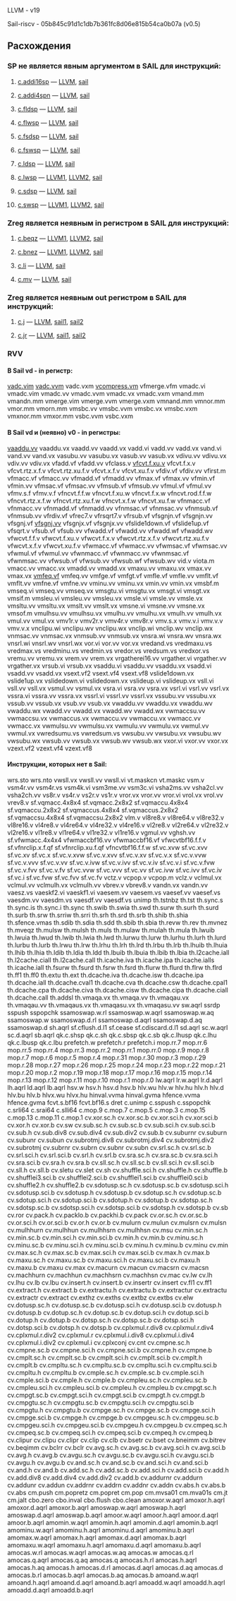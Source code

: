 LLVM - v19

Sail-riscv - 05b845c91d1c1db7b361fc8d06e815b54ca0b07a (v0.5)

## Расхождения

### SP не является явным аргументом в SAIL для инструкций:

1. [c.addi16sp](https://msyksphinz-self.github.io/riscv-isadoc/html/rvc.html#c-addi16sp) &mdash; [LLVM](https://github.com/llvm/llvm-project/blob/5ddf40fa78705384966c22da78e12134df7bd723/llvm/lib/Target/RISCV/RISCVInstrInfoC.td#L440), [sail](https://github.com/riscv/sail-riscv/blob/2dfc4ff9f2bed3dcd0a3e8748211c99099e70ab7/model/riscv_insts_zca.sail#L201)

2. [c.addi4spn](https://msyksphinz-self.github.io/riscv-isadoc/html/rvc.html#c-addi4spn) &mdash; [LLVM](https://github.com/llvm/llvm-project/blob/bc35510725e5d55f7798cc6eb3be7e5f19c38d59/llvm/lib/Target/RISCV/RISCVInstrInfoC.td#L303), [sail](https://github.com/riscv/sail-riscv/blob/2dfc4ff9f2bed3dcd0a3e8748211c99099e70ab7/model/riscv_insts_zca.sail#L43)

3. [c.fldsp](https://msyksphinz-self.github.io/riscv-isadoc/html/rvc.html#c-fldsp) &mdash; [LLVM](https://github.com/llvm/llvm-project/blob/bc35510725e5d55f7798cc6eb3be7e5f19c38d59/llvm/lib/Target/RISCV/RISCVInstrInfoC.td#L740), [sail](https://github.com/riscv/sail-riscv/blob/2dfc4ff9f2bed3dcd0a3e8748211c99099e70ab7/model/riscv_insts_zcd.sail#L23)

4. [c.flwsp](https://msyksphinz-self.github.io/riscv-isadoc/html/rvc.html#c-flwsp) &mdash; [LLVM](https://github.com/llvm/llvm-project/blob/bc35510725e5d55f7798cc6eb3be7e5f19c38d59/llvm/lib/Target/RISCV/RISCVInstrInfoC.td#L733), [sail](https://github.com/riscv/sail-riscv/blob/2dfc4ff9f2bed3dcd0a3e8748211c99099e70ab7/model/riscv_insts_zcf.sail#L32)

5. [c.fsdsp](https://msyksphinz-self.github.io/riscv-isadoc/html/rvc.html#c-fsdsp) &mdash; [LLVM](https://github.com/llvm/llvm-project/blob/bc35510725e5d55f7798cc6eb3be7e5f19c38d59/llvm/lib/Target/RISCV/RISCVInstrInfoC.td#L741), [sail](https://github.com/riscv/sail-riscv/blob/2dfc4ff9f2bed3dcd0a3e8748211c99099e70ab7/model/riscv_insts_zcd.sail#L39)

6. [c.fswsp](https://msyksphinz-self.github.io/riscv-isadoc/html/rvc.html#c-fswsp) &mdash; [LLVM](https://github.com/llvm/llvm-project/blob/bc35510725e5d55f7798cc6eb3be7e5f19c38d59/llvm/lib/Target/RISCV/RISCVInstrInfoC.td#L734), [sail](https://github.com/riscv/sail-riscv/blob/2dfc4ff9f2bed3dcd0a3e8748211c99099e70ab7/model/riscv_insts_zcf.sail#L48)

7. [c.ldsp](https://msyksphinz-self.github.io/riscv-isadoc/html/rvc.html#c-ldsp) &mdash; [LLVM](https://github.com/llvm/llvm-project/blob/bc35510725e5d55f7798cc6eb3be7e5f19c38d59/llvm/lib/Target/RISCV/RISCVInstrInfoC.td#L726), [sail](https://github.com/riscv/sail-riscv/blob/2dfc4ff9f2bed3dcd0a3e8748211c99099e70ab7/model/riscv_insts_zca.sail#L455)

8. [c.lwsp](https://msyksphinz-self.github.io/riscv-isadoc/html/rvc.html#c-lwsp) &mdash; [LLVM1](https://github.com/llvm/llvm-project/blob/b356a3085be43fda14a9f34f9e81bdf36b73e915/llvm/lib/Target/RISCV/RISCVInstrInfoC.td#L515), [LLVM2](https://github.com/llvm/llvm-project/blob/b356a3085be43fda14a9f34f9e81bdf36b73e915/llvm/lib/Target/RISCV/RISCVInstrInfoC.td#L241), [sail](https://github.com/riscv/sail-riscv/blob/2dfc4ff9f2bed3dcd0a3e8748211c99099e70ab7/model/riscv_insts_zca.sail#L437)

9. [c.sdsp](https://msyksphinz-self.github.io/riscv-isadoc/html/rvc.html#c-sdsp) &mdash; [LLVM](https://github.com/llvm/llvm-project/blob/b356a3085be43fda14a9f34f9e81bdf36b73e915/llvm/lib/Target/RISCV/RISCVInstrInfoC.td#L727), [sail](https://github.com/riscv/sail-riscv/blob/2dfc4ff9f2bed3dcd0a3e8748211c99099e70ab7/model/riscv_insts_zca.sail#L489)

10. [c.swsp](https://msyksphinz-self.github.io/riscv-isadoc/html/rvc.html#c-swsp) &mdash; [LLVM1](https://github.com/llvm/llvm-project/blob/b356a3085be43fda14a9f34f9e81bdf36b73e915/llvm/lib/Target/RISCV/RISCVInstrInfoC.td#L575), [LLVM2](https://github.com/llvm/llvm-project/blob/b65e0947cade9bd39036a7700b54c1df4ec00756/llvm/lib/Target/RISCV/RISCVInstrInfoC.td#L247), [sail](https://github.com/riscv/sail-riscv/blob/2dfc4ff9f2bed3dcd0a3e8748211c99099e70ab7/model/riscv_insts_zca.sail#L472)

### Zreg является неявным in регистром в SAIL для инструкций:

1. [c.beqz](https://msyksphinz-self.github.io/riscv-isadoc/html/rvc.html#c-beqz) &mdash; [LLVM1](https://github.com/llvm/llvm-project/blob/b65e0947cade9bd39036a7700b54c1df4ec00756/llvm/lib/Target/RISCV/RISCVInstrInfoC.td#L498), [LLVM2](https://github.com/llvm/llvm-project/blob/b65e0947cade9bd39036a7700b54c1df4ec00756/llvm/lib/Target/RISCV/RISCVInstrInfoC.td#L263), [sail](https://github.com/riscv/sail-riscv/blob/2dfc4ff9f2bed3dcd0a3e8748211c99099e70ab7/model/riscv_insts_zca.sail#L389)

2. [c.bnez](https://msyksphinz-self.github.io/riscv-isadoc/html/rvc.html#c-bnez) &mdash; [LLVM1](https://github.com/llvm/llvm-project/blob/b65e0947cade9bd39036a7700b54c1df4ec00756/llvm/lib/Target/RISCV/RISCVInstrInfoC.td#L499), [LLVM2](https://github.com/llvm/llvm-project/blob/b65e0947cade9bd39036a7700b54c1df4ec00756/llvm/lib/Target/RISCV/RISCVInstrInfoC.td#L263), [sail](https://github.com/riscv/sail-riscv/blob/2dfc4ff9f2bed3dcd0a3e8748211c99099e70ab7/model/riscv_insts_zca.sail#L401)

3. [c.li](https://msyksphinz-self.github.io/riscv-isadoc/html/rvc.html#c-li) &mdash; [LLVM](https://github.com/llvm/llvm-project/blob/b65e0947cade9bd39036a7700b54c1df4ec00756/llvm/lib/Target/RISCV/RISCVInstrInfoC.td#L435), [sail](https://github.com/riscv/sail-riscv/blob/2dfc4ff9f2bed3dcd0a3e8748211c99099e70ab7/model/riscv_insts_zca.sail#L178)

4. [c.mv](https://msyksphinz-self.github.io/riscv-isadoc/html/rvc.html#c-mv) &mdash; [LLVM](https://github.com/llvm/llvm-project/blob/b65e0947cade9bd39036a7700b54c1df4ec00756/llvm/lib/Target/RISCV/RISCVInstrInfoC.td#L549), [sail](https://github.com/riscv/sail-riscv/blob/2dfc4ff9f2bed3dcd0a3e8748211c99099e70ab7/model/riscv_insts_zca.sail#L533)

### Zreg является неявным out регистром в SAIL для инструкций:

1. [c.j](https://msyksphinz-self.github.io/riscv-isadoc/html/rvc.html#c-j) &mdash; [LLVM](https://github.com/llvm/llvm-project/blob/b65e0947cade9bd39036a7700b54c1df4ec00756/llvm/lib/Target/RISCV/RISCVInstrInfoC.td#L491), [sail1](https://github.com/riscv/sail-riscv/blob/2dfc4ff9f2bed3dcd0a3e8748211c99099e70ab7/model/riscv_insts_zca.sail#L377), [sail2](https://github.com/riscv/sail-riscv/blob/2dfc4ff9f2bed3dcd0a3e8748211c99099e70ab7/model/riscv_insts_base.sail#L61)

2. [c.jr](https://msyksphinz-self.github.io/riscv-isadoc/html/rvc.html#c-jr) &mdash; [LLVM](https://github.com/llvm/llvm-project/blob/b65e0947cade9bd39036a7700b54c1df4ec00756/llvm/lib/Target/RISCV/RISCVInstrInfoC.td#L540), [sail1](https://github.com/riscv/sail-riscv/blob/2dfc4ff9f2bed3dcd0a3e8748211c99099e70ab7/model/riscv_insts_zca.sail#L501), [sail2](https://github.com/riscv/sail-riscv/blob/2dfc4ff9f2bed3dcd0a3e8748211c99099e70ab7/model/riscv_jalr_rmem.sail#L11)

### RVV 

#### В Sail vd - in регистр:
[vadc.vim](https://github.com/riscv/sail-riscv/blob/ace45d506d8da6d72da77ab1dce1d7cf07fd1871/model/riscv_insts_vext_vm.sail#L598) [vadc.vvm](https://github.com/riscv/sail-riscv/blob/ace45d506d8da6d72da77ab1dce1d7cf07fd1871/model/riscv_insts_vext_vm.sail#L137) vadc.vxm [vcompress.vm](https://github.com/riscv/sail-riscv/blob/ace45d506d8da6d72da77ab1dce1d7cf07fd1871/model/riscv_insts_vext_arith.sail#L1798) vfmerge.vfm vmadc.vi vmadc.vim vmadc.vv vmadc.vvm vmadc.vx vmadc.vxm vmand.mm vmandn.mm vmerge.vim vmerge.vvm vmerge.vxm vmnand.mm vmnor.mm vmor.mm vmorn.mm vmsbc.vv vmsbc.vvm vmsbc.vx vmsbc.vxm vmxnor.mm vmxor.mm vsbc.vvm vsbc.vxm

#### В Sail vd и (неявно) v0 - in регистры:

[vaaddu.vv](https://github.com/riscv/sail-riscv/blob/ace45d506d8da6d72da77ab1dce1d7cf07fd1871/model/riscv_insts_vext_arith.sail#L1249) vaaddu.vx vaadd.vv vaadd.vx vadd.vi vadd.vv vadd.vx vand.vi vand.vv vand.vx vasubu.vv vasubu.vx vasub.vv vasub.vx vdivu.vv vdivu.vx vdiv.vv vdiv.vx vfadd.vf vfadd.vv vfclass.v [vfcvt.f.xu.v](https://github.com/riscv/sail-riscv/blob/ace45d506d8da6d72da77ab1dce1d7cf07fd1871/model/riscv_insts_vext_fp.sail#L362) vfcvt.f.x.v vfcvt.rtz.x.f.v vfcvt.rtz.xu.f.v vfcvt.x.f.v vfcvt.xu.f.v vfdiv.vf vfdiv.vv vfirst.m vfmacc.vf vfmacc.vv vfmadd.vf vfmadd.vv vfmax.vf vfmax.vv vfmin.vf vfmin.vv vfmsac.vf vfmsac.vv vfmsub.vf vfmsub.vv vfmul.vf vfmul.vv vfmv.s.f vfmv.v.f vfncvt.f.f.w vfncvt.f.xu.w vfncvt.f.x.w vfncvt.rod.f.f.w vfncvt.rtz.x.f.w vfncvt.rtz.xu.f.w vfncvt.x.f.w vfncvt.xu.f.w vfnmacc.vf vfnmacc.vv vfnmadd.vf vfnmadd.vv vfnmsac.vf vfnmsac.vv vfnmsub.vf vfnmsub.vv vfrdiv.vf vfrec7.v vfrsqrt7.v vfrsub.vf vfsgnjn.vf vfsgnjn.vv vfsgnj.vf [vfsgnj.vv](https://github.com/riscv/sail-riscv/blob/ace45d506d8da6d72da77ab1dce1d7cf07fd1871/model/riscv_insts_vext_fp.sail#L33) vfsgnjx.vf vfsgnjx.vv vfslide1down.vf vfslide1up.vf vfsqrt.v vfsub.vf vfsub.vv vfwadd.vf vfwadd.vv vfwadd.wf vfwadd.wv vfwcvt.f.f.v vfwcvt.f.xu.v vfwcvt.f.x.v vfwcvt.rtz.x.f.v vfwcvt.rtz.xu.f.v vfwcvt.x.f.v vfwcvt.xu.f.v vfwmacc.vf vfwmacc.vv vfwmsac.vf vfwmsac.vv vfwmul.vf vfwmul.vv vfwnmacc.vf vfwnmacc.vv vfwnmsac.vf vfwnmsac.vv vfwsub.vf vfwsub.vv vfwsub.wf vfwsub.wv vid.v viota.m vmacc.vv vmacc.vx vmadd.vv vmadd.vx vmaxu.vv vmaxu.vx vmax.vv vmax.vx [vmfeq.vf](https://github.com/riscv/sail-riscv/blob/ace45d506d8da6d72da77ab1dce1d7cf07fd1871/model/riscv_insts_vext_fp_vm.sail#L91) vmfeq.vv vmfge.vf vmfgt.vf vmfle.vf vmfle.vv vmflt.vf vmflt.vv vmfne.vf vmfne.vv vminu.vv vminu.vx vmin.vv vmin.vx vmsbf.m vmseq.vi vmseq.vv vmseq.vx vmsgtu.vi vmsgtu.vx vmsgt.vi vmsgt.vx vmsif.m vmsleu.vi vmsleu.vv vmsleu.vx vmsle.vi vmsle.vv vmsle.vx vmsltu.vv vmsltu.vx vmslt.vv vmslt.vx vmsne.vi vmsne.vv vmsne.vx vmsof.m vmulhsu.vv vmulhsu.vx vmulhu.vv vmulhu.vx vmulh.vv vmulh.vx vmul.vv vmul.vx vmv1r.v vmv2r.v vmv4r.v vmv8r.v vmv.s.x vmv.v.i vmv.v.v vmv.v.x vnclipu.wi vnclipu.wv vnclipu.wx vnclip.wi vnclip.wv vnclip.wx vnmsac.vv vnmsac.vx vnmsub.vv vnmsub.vx vnsra.wi vnsra.wv vnsra.wx vnsrl.wi vnsrl.wv vnsrl.wx vor.vi vor.vv vor.vx vredand.vs vredmaxu.vs vredmax.vs vredminu.vs vredmin.vs vredor.vs vredsum.vs vredxor.vs vremu.vv vremu.vx vrem.vv vrem.vx vrgatherei16.vv vrgather.vi vrgather.vv vrgather.vx vrsub.vi vrsub.vx vsaddu.vi vsaddu.vv vsaddu.vx vsadd.vi vsadd.vv vsadd.vx vsext.vf2 vsext.vf4 vsext.vf8 vslide1down.vx vslide1up.vx vslidedown.vi vslidedown.vx vslideup.vi vslideup.vx vsll.vi vsll.vv vsll.vx vsmul.vv vsmul.vx vsra.vi vsra.vv vsra.vx vsrl.vi vsrl.vv vsrl.vx vssra.vi vssra.vv vssra.vx vssrl.vi vssrl.vv vssrl.vx vssubu.vv vssubu.vx vssub.vv vssub.vx vsub.vv vsub.vx vwaddu.vv vwaddu.vx vwaddu.wv vwaddu.wx vwadd.vv vwadd.vx vwadd.wv vwadd.wx vwmaccsu.vv vwmaccsu.vx vwmaccus.vx vwmaccu.vv vwmaccu.vx vwmacc.vv vwmacc.vx vwmulsu.vv vwmulsu.vx vwmulu.vv vwmulu.vx vwmul.vv vwmul.vx vwredsumu.vs vwredsum.vs vwsubu.vv vwsubu.vx vwsubu.wv vwsubu.wx vwsub.vv vwsub.vx vwsub.wv vwsub.wx vxor.vi vxor.vv vxor.vx vzext.vf2 vzext.vf4 vzext.vf8


#### Инструкции, которых нет в Sail:

wrs.sto wrs.nto vwsll.vx vwsll.vv vwsll.vi vt.maskcn vt.maskc vsm.v vsm4r.vv vsm4r.vs vsm4k.vi vsm3me.vv vsm3c.vi vsha2ms.vv vsha2cl.vv vsha2ch.vv vs8r.v vs4r.v vs2r.v vs1r.v vror.vx vror.vv vror.vi vrol.vx vrol.vv vrev8.v sf.vqmacc.4x8x4 sf.vqmacc.2x8x2 sf.vqmaccu.4x8x4 sf.vqmaccu.2x8x2 sf.vqmaccus.4x8x4 sf.vqmaccus.2x8x2 sf.vqmaccsu.4x8x4 sf.vqmaccsu.2x8x2 vlm.v vl8re8.v vl8re64.v vl8re32.v vl8re16.v vl4re8.v vl4re64.v vl4re32.v vl4re16.v vl2re8.v vl2re64.v vl2re32.v vl2re16.v vl1re8.v vl1re64.v vl1re32.v vl1re16.v vgmul.vv vghsh.vv sf.vfwmacc.4x4x4 vfwmaccbf16.vv vfwmaccbf16.vf vfwcvtbf16.f.f.v sf.vfnrclip.x.f.qf sf.vfnrclip.xu.f.qf vfncvtbf16.f.f.w sf.vc.xvw sf.vc.xvv sf.vc.xv sf.vc.x sf.vc.v.xvw sf.vc.v.xvv sf.vc.v.xv sf.vc.v.x sf.vc.v.vvw sf.vc.v.vvv sf.vc.v.vv sf.vc.v.ivw sf.vc.v.ivv sf.vc.v.iv sf.vc.v.i sf.vc.v.fvw sf.vc.v.fvv sf.vc.v.fv sf.vc.vvw sf.vc.vvv sf.vc.vv sf.vc.ivw sf.vc.ivv sf.vc.iv sf.vc.i sf.vc.fvw sf.vc.fvv sf.vc.fv vctz.v vcpop.v vcpop.m vclz.v vclmul.vx vclmul.vv vclmulh.vx vclmulh.vv vbrev.v vbrev8.v vandn.vx vandn.vv vaesz.vs vaeskf2.vi vaeskf1.vi vaesem.vv vaesem.vs vaesef.vv vaesef.vs vaesdm.vv vaesdm.vs vaesdf.vv vaesdf.vs unimp th.tstnbz th.tst th.sync.s th.sync.is th.sync.i th.sync th.swib th.swia th.swd th.surw th.surh th.surd th.surb th.srw th.srriw th.srri th.srh th.srd th.srb th.shib th.shia th.sfence.vmas th.sdib th.sdia th.sdd th.sbib th.sbia th.revw th.rev th.mvnez th.mveqz th.mulsw th.mulsh th.muls th.mulaw th.mulah th.mula th.lwuib th.lwuia th.lwud th.lwib th.lwia th.lwd th.lurwu th.lurw th.lurhu th.lurh th.lurd th.lurbu th.lurb th.lrwu th.lrw th.lrhu th.lrh th.lrd th.lrbu th.lrb th.lhuib th.lhuia th.lhib th.lhia th.ldib th.ldia th.ldd th.lbuib th.lbuia th.lbib th.lbia th.l2cache.iall th.l2cache.ciall th.l2cache.call th.icache.iva th.icache.ipa th.icache.ialls th.icache.iall th.fsurw th.fsurd th.fsrw th.fsrd th.flurw th.flurd th.flrw th.flrd th.ff1 th.ff0 th.extu th.ext th.dcache.iva th.dcache.isw th.dcache.ipa th.dcache.iall th.dcache.cval1 th.dcache.cva th.dcache.csw th.dcache.cpal1 th.dcache.cpa th.dcache.civa th.dcache.cisw th.dcache.cipa th.dcache.ciall th.dcache.call th.addsl th.vmaqa.vx th.vmaqa.vv th.vmaqau.vx th.vmaqau.vv th.vmaqaus.vx th.vmaqasu.vx th.vmaqasu.vv sw.aqrl ssrdp sspush sspopchk ssamoswap.w.rl ssamoswap.w.aqrl ssamoswap.w.aq ssamoswap.w ssamoswap.d.rl ssamoswap.d.aqrl ssamoswap.d.aq ssamoswap.d sh.aqrl sf.cflush.d.l1 sf.cease sf.cdiscard.d.l1 sd.aqrl sc.w.aqrl sc.d.aqrl sb.aqrl qk.c.shsp qk.c.sh qk.c.sbsp qk.c.sb qk.c.lhusp qk.c.lhu qk.c.lbusp qk.c.lbu prefetch.w prefetch.r prefetch.i mop.rr.7 mop.rr.6 mop.rr.5 mop.rr.4 mop.rr.3 mop.rr.2 mop.rr.1 mop.rr.0 mop.r.9 mop.r.8 mop.r.7 mop.r.6 mop.r.5 mop.r.4 mop.r.31 mop.r.30 mop.r.3 mop.r.29 mop.r.28 mop.r.27 mop.r.26 mop.r.25 mop.r.24 mop.r.23 mop.r.22 mop.r.21 mop.r.20 mop.r.2 mop.r.19 mop.r.18 mop.r.17 mop.r.16 mop.r.15 mop.r.14 mop.r.13 mop.r.12 mop.r.11 mop.r.10 mop.r.1 mop.r.0 lw.aqrl lr.w.aqrl lr.d.aqrl lh.aqrl ld.aqrl lb.aqrl hsv.w hsv.h hsv.d hsv.b hlv.wu hlv.w hlv.hu hlv.h hlv.d hlv.bu hlv.b hlvx.wu hlvx.hu hinval.vvma hinval.gvma hfence.vvma hfence.gvma fcvt.s.bf16 fcvt.bf16.s dret c.unimp c.sspush c.sspopchk c.srli64 c.srai64 c.slli64 c.mop.9 c.mop.7 c.mop.5 c.mop.3 c.mop.15 c.mop.13 c.mop.11 c.mop.1 cv.xor.sc.h cv.xor.sc.b cv.xor.sci.h cv.xor.sci.b cv.xor.h cv.xor.b cv.sw cv.sub.sc.h cv.sub.sc.b cv.sub.sci.h cv.sub.sci.b cv.sub.h cv.sub.div8 cv.sub.div4 cv.sub.div2 cv.sub.b cv.suburnr cv.suburn cv.subunr cv.subun cv.subrotmj.div8 cv.subrotmj.div4 cv.subrotmj.div2 cv.subrotmj cv.subrnr cv.subrn cv.subnr cv.subn cv.srl.sc.h cv.srl.sc.b cv.srl.sci.h cv.srl.sci.b cv.srl.h cv.srl.b cv.sra.sc.h cv.sra.sc.b cv.sra.sci.h cv.sra.sci.b cv.sra.h cv.sra.b cv.sll.sc.h cv.sll.sc.b cv.sll.sci.h cv.sll.sci.b cv.sll.h cv.sll.b cv.sletu cv.slet cv.sh cv.shuffle.sci.h cv.shuffle.h cv.shuffle.b cv.shufflei3.sci.b cv.shufflei2.sci.b cv.shufflei1.sci.b cv.shufflei0.sci.b cv.shuffle2.h cv.shuffle2.b cv.sdotusp.sc.h cv.sdotusp.sc.b cv.sdotusp.sci.h cv.sdotusp.sci.b cv.sdotusp.h cv.sdotusp.b cv.sdotup.sc.h cv.sdotup.sc.b cv.sdotup.sci.h cv.sdotup.sci.b cv.sdotup.h cv.sdotup.b cv.sdotsp.sc.h cv.sdotsp.sc.b cv.sdotsp.sci.h cv.sdotsp.sci.b cv.sdotsp.h cv.sdotsp.b cv.sb cv.ror cv.pack.h cv.packlo.b cv.packhi.b cv.pack cv.or.sc.h cv.or.sc.b cv.or.sci.h cv.or.sci.b cv.or.h cv.or.b cv.mulurn cv.mulun cv.mulsrn cv.mulsn cv.mulhhurn cv.mulhhun cv.mulhhsrn cv.mulhhsn cv.msu cv.min.sc.h cv.min.sc.b cv.min.sci.h cv.min.sci.b cv.min.h cv.min.b cv.minu.sc.h cv.minu.sc.b cv.minu.sci.h cv.minu.sci.b cv.minu.h cv.minu.b cv.minu cv.min cv.max.sc.h cv.max.sc.b cv.max.sci.h cv.max.sci.b cv.max.h cv.max.b cv.maxu.sc.h cv.maxu.sc.b cv.maxu.sci.h cv.maxu.sci.b cv.maxu.h cv.maxu.b cv.maxu cv.max cv.macurn cv.macun cv.macsrn cv.macsn cv.machhurn cv.machhun cv.machhsrn cv.machhsn cv.mac cv.lw cv.lh cv.lhu cv.lb cv.lbu cv.insert.h cv.insert.b cv.insertr cv.insert cv.fl1 cv.ff1 cv.extract.h cv.extract.b cv.extractu.h cv.extractu.b cv.extractur cv.extractu cv.extractr cv.extract cv.exthz cv.exths cv.extbz cv.extbs cv.elw cv.dotusp.sc.h cv.dotusp.sc.b cv.dotusp.sci.h cv.dotusp.sci.b cv.dotusp.h cv.dotusp.b cv.dotup.sc.h cv.dotup.sc.b cv.dotup.sci.h cv.dotup.sci.b cv.dotup.h cv.dotup.b cv.dotsp.sc.h cv.dotsp.sc.b cv.dotsp.sci.h cv.dotsp.sci.b cv.dotsp.h cv.dotsp.b cv.cplxmul.r.div8 cv.cplxmul.r.div4 cv.cplxmul.r.div2 cv.cplxmul.r cv.cplxmul.i.div8 cv.cplxmul.i.div4 cv.cplxmul.i.div2 cv.cplxmul.i cv.cplxconj cv.cnt cv.cmpne.sc.h cv.cmpne.sc.b cv.cmpne.sci.h cv.cmpne.sci.b cv.cmpne.h cv.cmpne.b cv.cmplt.sc.h cv.cmplt.sc.b cv.cmplt.sci.h cv.cmplt.sci.b cv.cmplt.h cv.cmplt.b cv.cmpltu.sc.h cv.cmpltu.sc.b cv.cmpltu.sci.h cv.cmpltu.sci.b cv.cmpltu.h cv.cmpltu.b cv.cmple.sc.h cv.cmple.sc.b cv.cmple.sci.h cv.cmple.sci.b cv.cmple.h cv.cmple.b cv.cmpleu.sc.h cv.cmpleu.sc.b cv.cmpleu.sci.h cv.cmpleu.sci.b cv.cmpleu.h cv.cmpleu.b cv.cmpgt.sc.h cv.cmpgt.sc.b cv.cmpgt.sci.h cv.cmpgt.sci.b cv.cmpgt.h cv.cmpgt.b cv.cmpgtu.sc.h cv.cmpgtu.sc.b cv.cmpgtu.sci.h cv.cmpgtu.sci.b cv.cmpgtu.h cv.cmpgtu.b cv.cmpge.sc.h cv.cmpge.sc.b cv.cmpge.sci.h cv.cmpge.sci.b cv.cmpge.h cv.cmpge.b cv.cmpgeu.sc.h cv.cmpgeu.sc.b cv.cmpgeu.sci.h cv.cmpgeu.sci.b cv.cmpgeu.h cv.cmpgeu.b cv.cmpeq.sc.h cv.cmpeq.sc.b cv.cmpeq.sci.h cv.cmpeq.sci.b cv.cmpeq.h cv.cmpeq.b cv.clipur cv.clipu cv.clipr cv.clip cv.clb cv.bsetr cv.bset cv.bneimm cv.bitrev cv.beqimm cv.bclrr cv.bclr cv.avg.sc.h cv.avg.sc.b cv.avg.sci.h cv.avg.sci.b cv.avg.h cv.avg.b cv.avgu.sc.h cv.avgu.sc.b cv.avgu.sci.h cv.avgu.sci.b cv.avgu.h cv.avgu.b cv.and.sc.h cv.and.sc.b cv.and.sci.h cv.and.sci.b cv.and.h cv.and.b cv.add.sc.h cv.add.sc.b cv.add.sci.h cv.add.sci.b cv.add.h cv.add.div8 cv.add.div4 cv.add.div2 cv.add.b cv.addurnr cv.addurn cv.addunr cv.addun cv.addrnr cv.addrn cv.addnr cv.addn cv.abs.h cv.abs.b cv.abs cm.push cm.popretz cm.popret cm.pop cm.mvsa01 cm.mva01s cm.jt cm.jalt cbo.zero cbo.inval cbo.flush cbo.clean amoxor.w.aqrl amoxor.h.aqrl amoxor.d.aqrl amoxor.b.aqrl amoswap.w.aqrl amoswap.h.aqrl amoswap.d.aqrl amoswap.b.aqrl amoor.w.aqrl amoor.h.aqrl amoor.d.aqrl amoor.b.aqrl amomin.w.aqrl amomin.h.aqrl amomin.d.aqrl amomin.b.aqrl amominu.w.aqrl amominu.h.aqrl amominu.d.aqrl amominu.b.aqrl amomax.w.aqrl amomax.h.aqrl amomax.d.aqrl amomax.b.aqrl amomaxu.w.aqrl amomaxu.h.aqrl amomaxu.d.aqrl amomaxu.b.aqrl amocas.w.rl amocas.w.aqrl amocas.w.aq amocas.w amocas.q.rl amocas.q.aqrl amocas.q.aq amocas.q amocas.h.rl amocas.h.aqrl amocas.h.aq amocas.h amocas.d.rl amocas.d.aqrl amocas.d.aq amocas.d amocas.b.rl amocas.b.aqrl amocas.b.aq amocas.b amoand.w.aqrl amoand.h.aqrl amoand.d.aqrl amoand.b.aqrl amoadd.w.aqrl amoadd.h.aqrl amoadd.d.aqrl amoadd.b.aqrl
